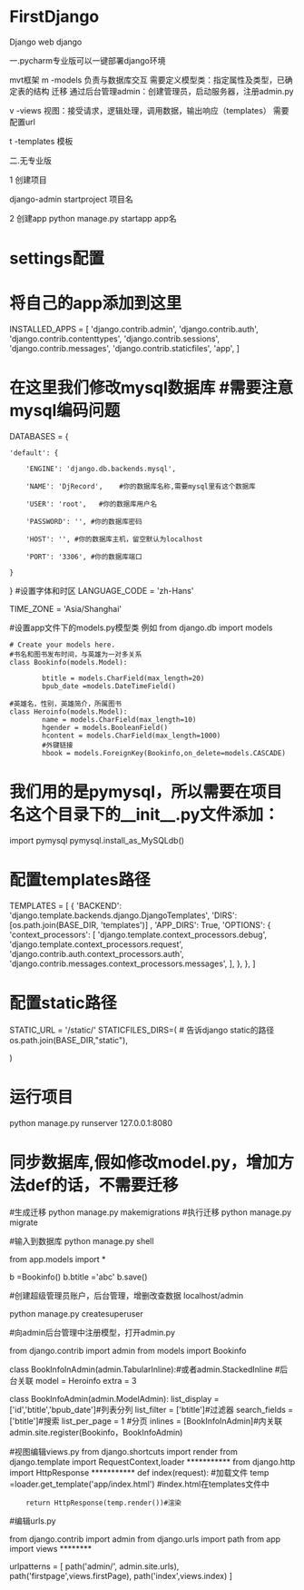 # FirstDjango
Django web
django

一.pycharm专业版可以一键部署django环境

mvt框架
m -models  负责与数据库交互   需要定义模型类：指定属性及类型，已确定表的结构   迁移   通过后台管理admin：创建管理员，启动服务器，注册admin.py

v -views   视图：接受请求，逻辑处理，调用数据，输出响应（templates）    需要配置url

t -templates 模板  

二.无专业版

1 创建项目

django-admin startproject 项目名

2 创建app
python manage.py startapp app名

# settings配置
# 将自己的app添加到这里
INSTALLED_APPS = [
    'django.contrib.admin',
    'django.contrib.auth',
    'django.contrib.contenttypes',
    'django.contrib.sessions',
    'django.contrib.messages',
    'django.contrib.staticfiles',
    'app',
]
# 在这里我们修改mysql数据库               #需要注意mysql编码问题
DATABASES = {

    'default': {

        'ENGINE': 'django.db.backends.mysql',

        'NAME': 'DjRecord',    #你的数据库名称,需要mysql里有这个数据库

        'USER': 'root',   #你的数据库用户名

        'PASSWORD': '', #你的数据库密码

        'HOST': '', #你的数据库主机，留空默认为localhost

        'PORT': '3306', #你的数据库端口

    }

}
#设置字体和时区
LANGUAGE_CODE = 'zh-Hans'

TIME_ZONE = 'Asia/Shanghai'


#设置app文件下的models.py模型类
例如
	from django.db import models

	# Create your models here.
	#书名和图书发布时间，与英雄为一对多关系
	class Bookinfo(models.Model):

    		btitle = models.CharField(max_length=20)
    		bpub_date =models.DateTimeField()

	#英雄名，性别，英雄简介，所属图书
	class Heroinfo(models.Model):
    		name = models.CharField(max_length=10)
    		hgender = models.BooleanField()
    		hcontent = models.CharField(max_length=1000)
    		#外键链接
    		hbook = models.ForeignKey(Bookinfo,on_delete=models.CASCADE)



# 我们用的是pymysql，所以需要在项目名这个目录下的__init__.py文件添加：
import pymysql
pymysql.install_as_MySQLdb()

# 配置templates路径
TEMPLATES = [
    {
        'BACKEND': 'django.template.backends.django.DjangoTemplates',
        'DIRS': [os.path.join(BASE_DIR, 'templates')]
        ,
        'APP_DIRS': True,
        'OPTIONS': {
            'context_processors': [
                'django.template.context_processors.debug',
                'django.template.context_processors.request',
                'django.contrib.auth.context_processors.auth',
                'django.contrib.messages.context_processors.messages',
            ],
        },
    },
]
# 配置static路径
STATIC_URL = '/static/'
STATICFILES_DIRS=(
    # 告诉django static的路径
    os.path.join(BASE_DIR,"static"),

)

# 运行项目
python manage.py runserver  127.0.0.1:8080

# 同步数据库,假如修改model.py，增加方法def的话，不需要迁移
#生成迁移
python manage.py makemigrations
#执行迁移
python manage.py migrate


#输入到数据库
python manage.py shell            

from app.models import *

b =Bookinfo()
b.btitle ='abc'
b.save()

#创建超级管理员账户，后台管理，增删改查数据 localhost/admin

python manage.py createsuperuser 

#向admin后台管理中注册模型，打开admin.py

from django.contrib import admin
from models import Bookinfo

class BookInfoInAdmin(admin.TabularInline):#或者admin.StackedInline
	#后台关联
    	model = Heroinfo
   	extra = 3 

class BookInfoAdmin(admin.ModelAdmin):
	list_display = ['id','btitle','bpub_date']#列表分列
    	list_filter = ['btitle']#过滤器
    	search_fields = ['btitle']#搜索
    	list_per_page = 1 #分页
    	inlines = [BookInfoInAdmin]#内关联
admin.site.register(Bookinfo，BookInfoAdmin)


#视图编辑views.py 
from django.shortcuts import render
from django.template import RequestContext,loader        ***********
from django.http import HttpResponse                     ***********
def index(request): 
    	#加载文件
    	temp =loader.get_template('app/index.html')     #index.html在templates文件中

    	return HttpResponse(temp.render())#渲染


#编辑urls.py

from django.contrib import admin
from django.urls import path
from app import views           ********

urlpatterns = [
    	path('admin/', admin.site.urls),
    	path('firstpage',views.firstPage),
    	path('index',views.index)
                            ]
